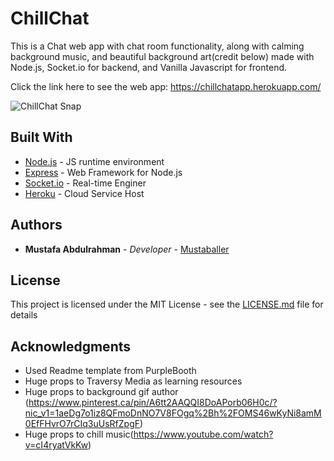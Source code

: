 # ChillChat

This is a Chat web app with chat room functionality, along with calming background music, and beautiful background art(credit below)
made with Node.js, Socket.io for backend, and Vanilla Javascript for frontend.

Click the link here to see the web app: https://chillchatapp.herokuapp.com/

![ChillChat Snap](https://i.snipboard.io/rekNZ9.jpg)

## Built With

* [Node.js](https://nodejs.org/en/) - JS runtime environment
* [Express](https://expressjs.com/) - Web Framework for Node.js
* [Socket.io](https://socket.io/) - Real-time Enginer
* [Heroku](https://dashboard.heroku.com/apps) - Cloud Service Host

## Authors

* **Mustafa Abdulrahman** - *Developer* - [Mustaballer](https://github.com/Mustaballer)

## License

This project is licensed under the MIT License - see the [LICENSE.md](LICENSE.md) file for details

## Acknowledgments

* Used Readme template from PurpleBooth
* Huge props to Traversy Media as learning resources
* Huge props to background gif author (https://www.pinterest.ca/pin/A6tt2AAQQI8DoAPorb06H0c/?nic_v1=1aeDg7o1iz8QFmoDnNO7V8FOgq%2Bh%2FOMS46wKyNi8amM0EfFHvrO7rCIq3uUsRfZpgF)
* Huge props to chill music(https://www.youtube.com/watch?v=cI4ryatVkKw)

